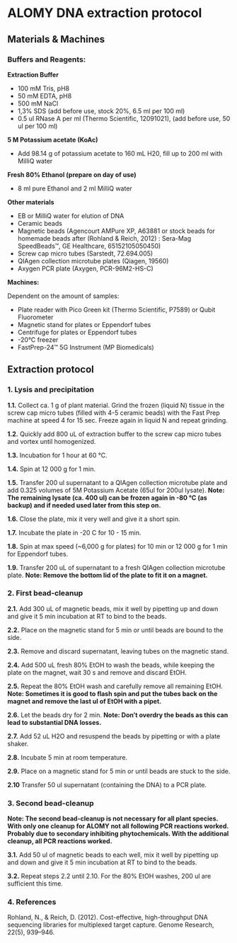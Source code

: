 # ALOMY DNA extraction protocol

## Materials & Machines

### Buffers and Reagents:

**Extraction Buffer**

* 100 mM Tris, pH8
* 50 mM EDTA, pH8
* 500 mM NaCl
* 1,3% SDS (add before use, stock 20%, 6.5 ml per 100 ml)
* 0.5 ul RNase A per ml (Thermo Scientific, 12091021), (add before use, 50 ul per 100 ml)

**5 M Potassium acetate (KoAc)**

* Add 98.14 g of potassium acetate to 160 mL H20, fill up to 200 ml with MilliQ water

**Fresh 80% Ethanol (prepare on day of use)**

* 8 ml pure Ethanol and 2 ml MilliQ water

**Other materials**

* EB or MilliQ water for elution of DNA
* Ceramic beads
* Magnetic beads (Agencourt AMPure XP, A63881 or stock beads for homemade beads after (Rohland & Reich, 2012) : Sera-Mag SpeedBeads™, GE Healthcare, 65152105050450)
* Screw cap micro tubes (Sarstedt, 72.694.005)
* QIAgen collection microtube plates (Qiagen, 19560)
* Axygen PCR plate (Axygen, PCR-96M2-HS-C)

**Machines:**

Dependent on the amount of samples:

* Plate reader with Pico Green kit (Thermo Scientific, P7589) or Qubit Fluorometer
* Magnetic stand for plates or Eppendorf tubes
* Centrifuge for plates or Eppendorf tubes
* -20°C freezer
* FastPrep-24™ 5G Instrument (MP Biomedicals)

## Extraction protocol

### 1. Lysis and precipitation

  **1.1.** Collect ca. 1 g of plant material. Grind the frozen (liquid N) tissue in the screw cap micro tubes (filled with 4-5 ceramic beads) with the Fast Prep machine at speed 4 for 15 sec. Freeze again in liquid N and repeat grinding.
  
  **1.2.** Quickly add 800 uL of extraction buffer to the screw cap micro tubes and vortex until homogenized.
  
  **1.3.** Incubation for 1 hour at 60 °C.
  
  **1.4.** Spin at 12 000 g for 1 min.
  
  **1.5.** Transfer 200 ul supernatant to a QIAgen collection microtube plate and add 0.325 volumes of 5M Potassium Acetate (65ul for 200ul lysate). **Note: The remaining lysate (ca. 400 ul) can be frozen again in -80 °C (as backup) and if needed used later from this step on.**
  
  **1.6.** Close the plate, mix it very well and give it a short spin.
  
  **1.7.** Incubate the plate in -20 C for 10 - 15 min.
  
  **1.8.** Spin at max speed (~6,000 g for plates) for 10 min or 12 000 g for 1 min for Eppendorf tubes.
  
  **1.9.** Transfer 200 uL of supernatant to a fresh QIAgen collection microtube plate. **Note: Remove the bottom lid of the plate to fit it on a magnet.**

### 2. First bead-cleanup

  **2.1.** Add 300 uL of magnetic beads, mix it well by pipetting up and down and give it 5 min incubation at RT to bind to the beads.
  
  **2.2.** Place on the magnetic stand for 5 min or until beads are bound to the side.
  
  **2.3.** Remove and discard supernatant, leaving tubes on the magnetic stand.
  
  **2.4.** Add 500 uL fresh 80% EtOH to wash the beads, while keeping the plate on the magnet, wait 30 s and remove and discard EtOH.
  
  **2.5.** Repeat the 80% EtOH wash and carefully remove all remaining EtOH. **Note: Sometimes it is good to flash spin and put the tubes back on the magnet and remove the last ul of EtOH with a pipet.**
  
  **2.6.** Let the beads dry for 2 min. **Note: Don’t overdry the beads as this can lead to substantial DNA losses.**
  
  **2.7.** Add 52 uL H2O and resuspend the beads by pipetting or with a plate shaker.
  
  **2.8.** Incubate 5 min at room temperature.
  
  **2.9.** Place on a magnetic stand for 5 min or until beads are stuck to the side.
  
  **2.10** Transfer 50 ul supernatant (containing the DNA) to a PCR plate.

### 3. Second bead-cleanup

**Note: The second bead-cleanup is not necessary for all plant species. With only one cleanup for ALOMY not all following PCR reactions worked. Probably due to secondary inhibiting phytochemicals.  With the additional cleanup, all PCR reactions worked.**

  **3.1.** Add 50 ul of magnetic beads to each well, mix it well by pipetting up and down and give it 5 min incubation at RT to bind to the beads.
  
  **3.2.** Repeat steps 2.2 until 2.10. For the 80% EtOH washes, 200 ul are sufficient this time.

### 4. References

Rohland, N., & Reich, D. (2012). Cost-effective, high-throughput DNA sequencing libraries for multiplexed target capture. Genome Research, 22(5), 939–946.

